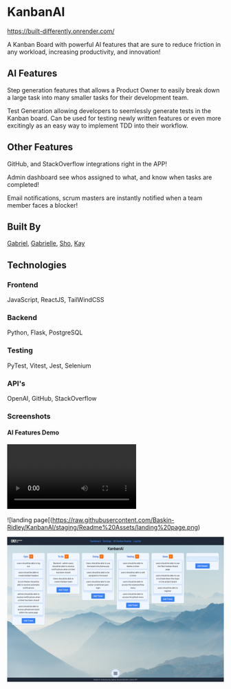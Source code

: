 # KanbanAI

https://built-differently.onrender.com/

A Kanban Board with powerful AI features that are sure to reduce friction in any workload, increasing productivity, and innovation!

## AI Features

Step generation features that allows a Product Owner to easily break down a large task into many smaller tasks for their development team.

Test Generation allowing developers to seemlessly generate tests in the Kanban board. Can be used for testing newly written features or even more excitingly as an easy way to implement TDD into their workflow.

## Other Features

GitHub, and StackOverflow integrations right in the APP!

Admin dashboard see whos assigned to what, and know when tasks are completed!

Email notifications, scrum masters are instantly notified when a team member faces a blocker!

## Built By

[Gabriel](https://github.com/Baskin-Ridley), [Gabrielle](https://github.com/GabrielleMonaen), [Sho](https://github.com/Shorizon), [Kay](https://github.com/kay-dev-uk)

## Technologies

### Frontend

JavaScript, ReactJS, TailWindCSS

### Backend

Python, Flask, PostgreSQL

### Testing

PyTest, Vitest, Jest, Selenium

### API's

OpenAI, GitHub, StackOverflow

### Screenshots

#### AI Features Demo

![animation](https://github.com/Baskin-Ridley/KanbanAI/blob/staging/Readme%20Assets/AI%20Features%20Demo.webm?raw=true)

![landing page[(https://raw.githubusercontent.com/Baskin-Ridley/KanbanAI/staging/Readme%20Assets/landing%20page.png)

![board page](https://raw.githubusercontent.com/Baskin-Ridley/KanbanAI/staging/Readme%20Assets/main%20board.png)
